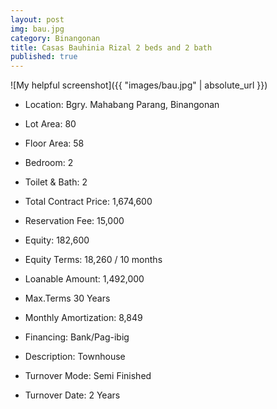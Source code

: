 ```yaml
---
layout: post
img: bau.jpg
category: Binangonan
title: Casas Bauhinia Rizal 2 beds and 2 bath
published: true
---
```



![My helpful screenshot]({{ "images/bau.jpg" | absolute_url }})


- Location: Bgry. Mahabang Parang, Binangonan
- Lot Area: 80
- Floor Area: 58
- Bedroom: 2
- Toilet & Bath: 2


- Total Contract Price: 1,674,600
- Reservation Fee: 15,000
- Equity: 182,600
- Equity Terms: 18,260 / 10 months
- Loanable Amount: 1,492,000
- Max.Terms	30 Years
- Monthly Amortization: 8,849
- Financing: Bank/Pag-ibig

- Description: Townhouse
- Turnover Mode: Semi Finished
- Turnover Date: 2 Years